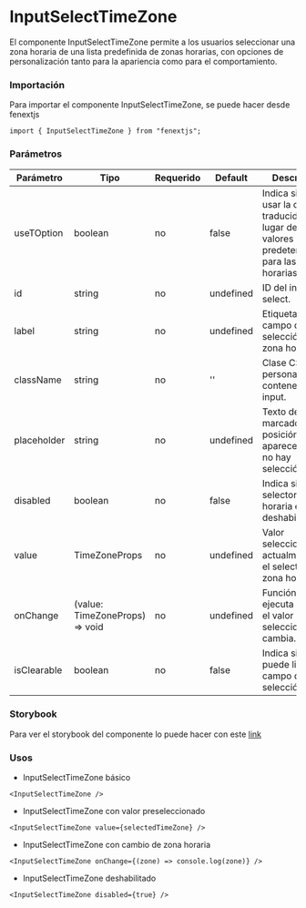 # InputSelectTimeZone

El componente InputSelectTimeZone permite a los usuarios seleccionar una zona horaria de una lista predefinida de zonas horarias, con opciones de personalización tanto para la apariencia como para el comportamiento.

### Importación

Para importar el componente InputSelectTimeZone, se puede hacer desde fenextjs

```tsx copy
import { InputSelectTimeZone } from "fenextjs";
```

### Parámetros

| Parámetro | Tipo | Requerido | Default | Descripcion |
| --------- | ---- | --------- | ------- | ----------- |
| useTOption | boolean | no | false | Indica si se debe usar la opción traducida en lugar de los valores predeterminados para las zonas horarias. |
| id | string | no | undefined | ID del input select. |
| label | string | no | undefined | Etiqueta para el campo de selección de zona horaria. |
| className | string | no | '' | Clase CSS para personalizar el contenedor del input. |
| placeholder | string | no | undefined | Texto de marcador de posición que aparece cuando no hay selección. |
| disabled | boolean | no | false | Indica si el selector de zona horaria está deshabilitado. |
| value | TimeZoneProps | no | undefined | Valor seleccionado actualmente en el selector de zona horaria. |
| onChange | (value: TimeZoneProps) =\> void | no | undefined | Función que se ejecuta cuando el valor seleccionado cambia. |
| isClearable | boolean | no | false | Indica si se puede limpiar el campo de selección. |

### Storybook

Para ver el storybook del componente lo puede hacer con este [link](https://fenextjs-component-storybook.vercel.app/?path=/story/input-inputselecttimezone--index)

### Usos

- InputSelectTimeZone básico

```tsx copy
<InputSelectTimeZone />
```

- InputSelectTimeZone con valor preseleccionado

```tsx copy
<InputSelectTimeZone value={selectedTimeZone} />
```

- InputSelectTimeZone con cambio de zona horaria

```tsx copy
<InputSelectTimeZone onChange={(zone) => console.log(zone)} />
```

- InputSelectTimeZone deshabilitado

```tsx copy
<InputSelectTimeZone disabled={true} />
```

